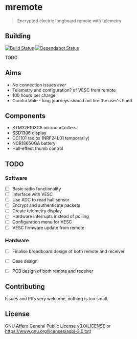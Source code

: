 #  mremote
> Encrypted electric longboard remote with telemetry

## Building
[![Build Status](https://travis-ci.org/chocol4te/mremote.svg?branch=master)](https://travis-ci.org/chocol4te/mremote) [![Dependabot Status](https://api.dependabot.com/badges/status?host=github&repo=chocol4te/mremote)](https://dependabot.com)

TODO

## Aims
* No connection issues *ever*
* Telemetry and configuration? of VESC from remote
* 100 hours per charge
* Comfortable - long journeys should not tire the user's hand

## Components
* STM32F103C8 microcontrollers
* SSD1306 display
* CC1101 radios (NRF24L01 temporarily)
* NCR18650GA battery
* Hall-effect thumb control

## TODO
### Software
- [ ] Basic radio functionality
- [ ] Interface with VESC
- [ ] Use ADC to read hall sensor
- [ ] Encrypt and authenticate packets
- [ ] Create telemetry display
- [ ] Hardware interrupts instead of polling
- [ ] Configuration menu for VESC
- [ ] VESC firmware update from remote

### Hardware
- [ ] Finalise breadboard design of both remote and receiver
- [ ] Case design
- [ ] PCB design of both remote and receiver


## Contributing

Issues and PRs very welcome, nothing is too small.

## License
GNU Affero General Public License v3.0([LICENSE](LICENSE) or
  https://www.gnu.org/licenses/agpl-3.0.txt)
